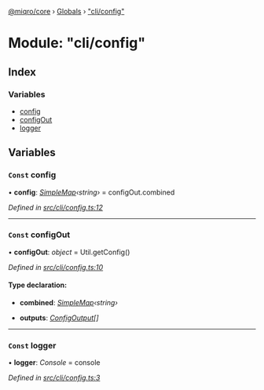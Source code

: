[@miqro/core](../README.md) › [Globals](../globals.md) › ["cli/config"](_cli_config_.md)

# Module: "cli/config"

## Index

### Variables

* [config](_cli_config_.md#const-config)
* [configOut](_cli_config_.md#const-configout)
* [logger](_cli_config_.md#const-logger)

## Variables

### `Const` config

• **config**: *[SimpleMap](../interfaces/_util_util_.simplemap.md)‹string›* = configOut.combined

*Defined in [src/cli/config.ts:12](https://github.com/claukers/miqro-core/blob/4c91395/src/cli/config.ts#L12)*

___

### `Const` configOut

• **configOut**: *object* = Util.getConfig()

*Defined in [src/cli/config.ts:10](https://github.com/claukers/miqro-core/blob/4c91395/src/cli/config.ts#L10)*

#### Type declaration:

* **combined**: *[SimpleMap](../interfaces/_util_util_.simplemap.md)‹string›*

* **outputs**: *[ConfigOutput](_util_util_.md#configoutput)[]*

___

### `Const` logger

• **logger**: *Console* = console

*Defined in [src/cli/config.ts:3](https://github.com/claukers/miqro-core/blob/4c91395/src/cli/config.ts#L3)*
